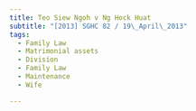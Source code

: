 ```yaml
---
title: Teo Siew Ngoh v Ng Hock Huat 
subtitle: "[2013] SGHC 82 / 19\_April\_2013"
tags:
  - Family Law
  - Matrimonial assets
  - Division
  - Family Law
  - Maintenance
  - Wife

---
```


